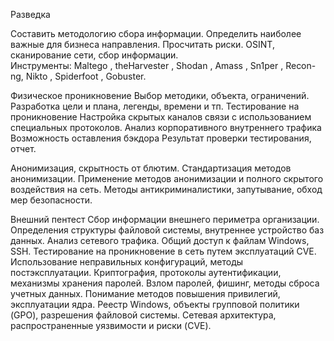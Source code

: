 Разведка

Составить методологию сбора информации. Определить наиболее важные для бизнеса направления. Просчитать риски.
OSINT, сканирование сети, сбор информации.   
Инструменты: Maltego , theHarvester , Shodan , Amass , Sn1per , Recon-ng, Nikto , Spiderfoot , Gobuster.

Физическое проникновение
Выбор методики, объекта, ограничений.
Разработка цели и плана, легенды, времени и тп.
Тестирование на проникновение
Настройка скрытых каналов связи с использованием специальных протоколов.
Анализ корпоративного внутреннего трафика
Возможность оставления бэкдора
Результат проверки тестирования, отчет.

Анонимизация, скрытность от блютим.
Стандартизация методов анонимизации.
Применение методов анонимизации и полного скрытого воздействия на сеть.
Методы антикриминалистики, запутывание, обход мер безопасности.

Внешний пентест
Сбор информации внешнего периметра организации.
Определения структуры файловой системы, внутреннее устройство баз данных.
Анализ сетевого трафика.
Общий доступ к файлам Windows, SSH.
Тестирование на проникновение в сеть путем эксплуатаций CVE.
Использование неправильных конфигураций, методы постэксплуатации.
Криптография, протоколы аутентификации, механизмы хранения паролей.
Взлом паролей, фишинг, методы сброса учетных данных.
Понимание методов повышения привилегий, эксплуатации ядра.
Реестр Windows, объекты групповой политики (GPO), разрешения файловой системы.
Сетевая архитектура, распространенные уязвимости и риски (CVE).

